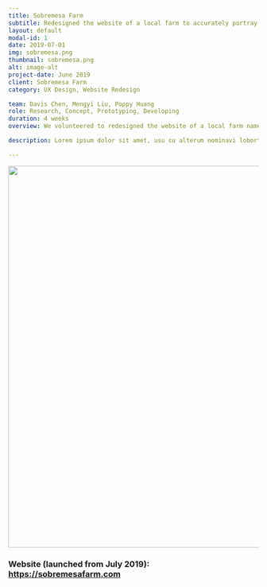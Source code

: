 ```yaml
---
title: Sobremesa Farm
subtitle: Redesigned the website of a local farm to accurately portray its exceptional product quality.
layout: default
modal-id: 1
date: 2019-07-01
img: sobremesa.png
thumbnail: sobremesa.png
alt: image-alt
project-date: June 2019
client: Sobremesa Farm
category: UX Design, Website Redesign

team: Davis Chen, Mengyi Liu, Poppy Huang
role: Research, Concept, Prototyping, Developing
duration: 4 weeks
overview: We volunteered to redesigned the website of a local farm named Sobremesa Farm. The new website introduces its history, culture, and products.<br>Besides restructuring the website, we also have implemented some features like newsletter subscriptions and Square online payment system.

description: Lorem ipsum dolor sit amet, usu cu alterum nominavi lobortis. At duo novum diceret. Tantas apeirian vix et, usu sanctus postulant inciderint ut, populo diceret necessitatibus in vim. Cu eum dicam feugiat noluisse.

---
```

<div class="container-fluid">
<div class="row text-left">
    <span >
    <img class="img-responsive center-block" style="width: 80vw;" src="img/portfolio/Sobremesa-XD-2.png" alt="">
    </span>
</div>
<div class="row text-center">
    <h3 class="service-heading">Website (launched from July 2019): <a href="https://sobremesafarm.com" target="_blank">https://sobremesafarm.com</a></h3>
</div>
</div> <!-- container-fluid -->